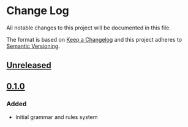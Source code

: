 # Change Log
All notable changes to this project will be documented in this file.

The format is based on [Keep a Changelog](http://keepachangelog.com/)
and this project adheres to [Semantic Versioning](http://semver.org/).

## [Unreleased]

## [0.1.0]
### Added
- Initial grammar and rules system

[Unreleased]: https://github.com/mhilker/php-proc-grammar
[0.1.0]: https://github.com/mhilker/php-proc-grammar/releases/tag/0.1.0
